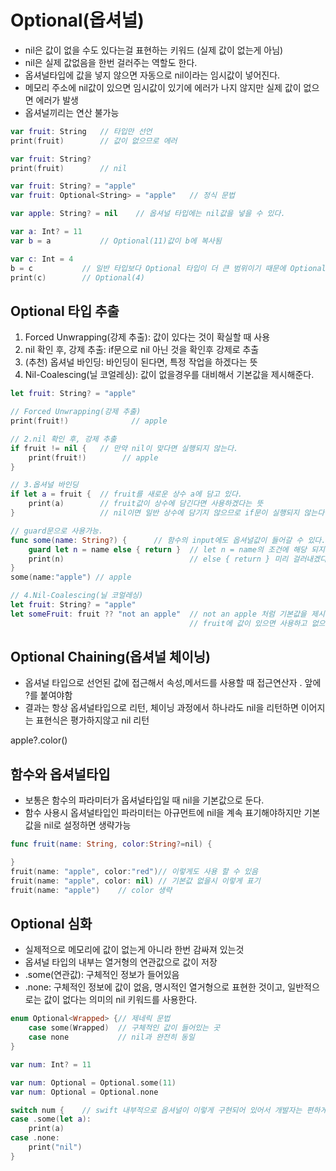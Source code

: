 # Optional(옵셔널)
- nil은 값이 없을 수도 있다는걸 표현하는 키워드 (실제 값이 없는게 아님)
- nil은 실제 값없음을 한번 걸러주는 역할도 한다.
- 옵셔널타입에 값을 넣지 않으면 자동으로 nil이라는 임시값이 넣어진다.
- 메모리 주소에 nil값이 있으면 임시값이 있기에 에러가 나지 않지만 실제 값이 없으면 에러가 발생
- 옵셔널끼리는 연산 불가능

```swift
var fruit: String   // 타입만 선언
print(fruit)        // 값이 없으므로 에러

var fruit: String?
print(fruit)        // nil

var fruit: String? = "apple"
var fruit: Optional<String> = "apple"   // 정식 문법

var apple: String? = nil    // 옵셔널 타입에는 nil값을 넣을 수 있다.

var a: Int? = 11
var b = a           // Optional(11)값이 b에 복사됨

var c: Int = 4 
b = c           // 일반 타입보다 Optional 타입이 더 큰 범위이기 때문에 Optional 타입으로 담김 
print(c)        // Optional(4) 

```

## Optional 타입 추출
1) Forced Unwrapping(강제 추출): 값이 있다는 것이 확실할 때 사용
2) nil 확인 후, 강제 추출: if문으로 nil 아닌 것을 확인후 강제로 추출
3) (추천) 옵셔널 바인딩: 바인딩이 된다면, 특정 작업을 하겠다는 뜻
4) Nil-Coalescing(닐 코얼레싱): 값이 없을경우를 대비해서 기본값을 제시해준다.

```swift
let fruit: String? = "apple"

// Forced Unwrapping(강제 추출)
print(fruit!)              // apple

// 2.nil 확인 후, 강제 추출
if fruit != nil {   // 만약 nil이 맞다면 실행되지 않는다.
    print(fruit!)        // apple
}

// 3.옵셔널 바인딩
if let a = fruit {  // fruit를 새로운 상수 a에 담고 있다.
    print(a)        // fruit값이 상수에 담긴다면 사용하겠다는 뜻
}                   // nil이면 일반 상수에 담기지 않으므로 if문이 실행되지 않는다.

// guard문으로 사용가능.
func some(name: String?) {      // 함수의 input에도 옵셔널값이 들어갈 수 있다.
    guard let n = name else { return }  // let n = name의 조건에 해당 되지 않는다면(상수에 담기지 않는다면)
    print(n)                            // else { return } 미리 걸러내겠다
}
some(name:"apple") // apple

// 4.Nil-Coalescing(닐 코얼레싱)
let fruit: String? = "apple"
let someFruit: fruit ?? "not an apple"  // not an apple 처럼 기본값을 제시한다.
                                        // fruit에 값이 있으면 사용하고 없으면 기본값 사용.
```

## Optional Chaining(옵셔널 체이닝)
- 옵셔널 타입으로 선언된 값에 접근해서 속성,메서드를 사용할 때 접근연산자 . 앞에 ?를 붙여야함
- 결과는 항상 옵셔널타입으로 리턴, 체이닝 과정에서 하나라도 nil을 리턴하면 이어지는 표현식은 평가하지않고 nil 리턴

apple?.color()

## 함수와 옵셔널타입
- 보통은 함수의 파라미터가 옵셔널타입일 때 nil을 기본값으로 둔다.
- 함수 사용시 옵셔널타입인 파라미터는 아규먼트에 nil을 계속 표기해야하지만 기본값을 nil로 설정하면 생략가능
 
```swift
func fruit(name: String, color:String?=nil) {

}
fruit(name: "apple", color:"red")// 이렇게도 사용 할 수 있음
fruit(name: "apple", color: nil) // 기본값 없을시 이렇게 표기
fruit(name: "apple")    // color 생략
```

## Optional 심화
- 실제적으로 메모리에 값이 없는게 아니라 한번 감싸져 있는것
- 옵셔널 타입의 내부는 열거형의 연관값으로 값이 저장
- .some(연관값): 구체적인 정보가 들어있음
- .none: 구체적인 정보에 값이 없음, 명시적인 열거형으로 표현한 것이고, 일반적으로는 값이 없다는 의미의 nil 키워드를 사용한다.

```swift
enum Optional<Wrapped> {// 제네릭 문법
    case some(Wrapped)  // 구체적인 값이 들어있는 곳
    case none           // nil과 완전히 동일
}

var num: Int? = 11 

var num: Optional = Optional.some(11)
var num: Optional = Optional.none

switch num {    // swift 내부적으로 옵셔널이 이렇게 구현되어 있어서 개발자는 편하게 꺼내서 사용할 수 있는것
case .some(let a):
    print(a)
case .none:
    print("nil")
}
```
